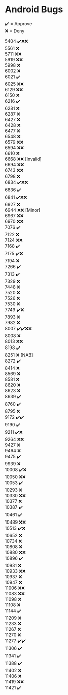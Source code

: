 # Android Bugs

✔️ = Approve  
❌ = Deny

5404 ✔️❌❌  
5561 ❌  
5711 ❌❌  
5919 ❌❌  
5998 ❌  
6002 ❌  
6021 ✔️  
6025 ❌❌  
6129 ❌❌  
6150 ❌  
6216 ✔️  
6281 ❌  
6287 ❌  
6427 ❌  
6428 ❌  
6477 ❌  
6548 ❌  
6579 ❌❌  
6594 ❌❌  
6610 ❌  
6668 ❌❌ [Invalid]  
6694 ❌❌  
6743 ❌❌  
6798 ❌  
6834 ✔️❌❌  
6836 ✔️  
6841 ✔️❌❌  
6927 ❌  
6944 ❌❌ [Minor]  
6967 ❌❌  
6970 ❌❌  
7076 ✔️  
7122 ❌  
7124 ❌❌  
7168 ✔️  
7175 ✔️❌  
7194 ❌  
7266 ✔️  
7313 ✔️  
7329 ❌  
7448 ❌  
7520 ❌  
7526 ❌  
7530 ❌  
7749 ✔️❌  
7893 ❌  
7982 ❌  
8007 ✔️✔️❌❌  
8008 ❌  
8013 ❌❌  
8198 ✔️  
8251 ❌ [NAB]  
8272 ✔️  
8414 ❌  
8569 ❌  
8581 ❌  
8620 ❌  
8623 ❌  
8639 ✔️  
8760 ✔️  
8795 ❌  
9172 ✔️✔️  
9190 ✔️  
9211 ✔️❌  
9264 ❌❌  
9427 ❌  
9464 ❌  
9475 ✔️  
9939 ❌  
10008 ✔️❌  
10050 ❌❌  
10053 ✔️  
10293 ❌  
10330 ❌❌  
10377 ❌  
10387 ✔️  
10461 ✔️  
10489 ❌❌  
10513 ✔️❌  
10652 ❌  
10734 ❌  
10808 ❌  
10880 ❌❌  
10896 ✔️  
10931 ❌  
10933 ❌❌  
10937 ❌  
10947 ❌  
11006 ❌❌  
11083 ❌❌  
11098 ❌  
11108 ❌  
11144 ✔️  
11209 ❌  
11233 ❌  
11267 ❌  
11270 ❌  
11277 ✔️✔️  
11306 ✔️  
11341 ✔️  
11388 ✔️  
11402 ❌  
11406 ❌  
11419 ❌❌  
11421 ✔️
